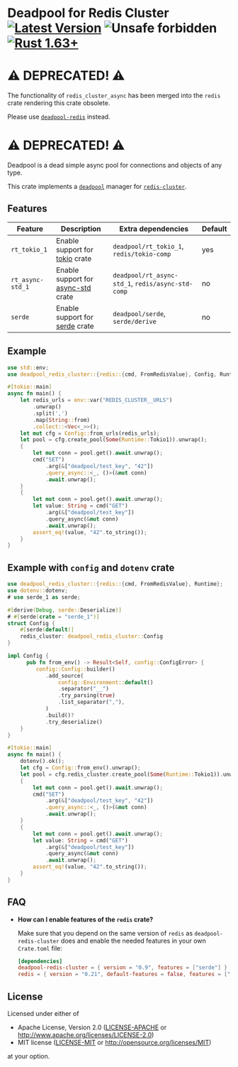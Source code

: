 # Deadpool for Redis Cluster [![Latest Version](https://img.shields.io/crates/v/deadpool-redis-cluster.svg)](https://crates.io/crates/deadpool-redis-cluster) ![Unsafe forbidden](https://img.shields.io/badge/unsafe-forbidden-success.svg "Unsafe forbidden") [![Rust 1.63+](https://img.shields.io/badge/rustc-1.63+-lightgray.svg "Rust 1.63+")](https://blog.rust-lang.org/2022/08/11/Rust-1.63.0.html)

# ⚠️  DEPRECATED! ⚠️

The functionality of `redis_cluster_async` has been merged into the
`redis` crate rendering this crate obsolete.

Please use [`deadpool-redis`](https://crates.io/crates/deadpool-redis) instead.

# ⚠️  DEPRECATED! ⚠️

Deadpool is a dead simple async pool for connections and objects
of any type.

This crate implements a [`deadpool`](https://crates.io/crates/deadpool)
manager for [`redis-cluster`](https://crates.io/crates/redis_cluster_async).

## Features

| Feature          | Description                                                           | Extra dependencies                                | Default |
| ---------------- | --------------------------------------------------------------------- | ------------------------------------------------- | ------- |
| `rt_tokio_1`     | Enable support for [tokio](https://crates.io/crates/tokio) crate      | `deadpool/rt_tokio_1`, `redis/tokio-comp`         | yes     |
| `rt_async-std_1` | Enable support for [async-std](https://crates.io/crates/config) crate | `deadpool/rt_async-std_1`, `redis/async-std-comp` | no      |
| `serde`          | Enable support for [serde](https://crates.io/crates/serde) crate      | `deadpool/serde`, `serde/derive`                  | no      |

## Example

```rust
use std::env;
use deadpool_redis_cluster::{redis::{cmd, FromRedisValue}, Config, Runtime};

#[tokio::main]
async fn main() {
    let redis_urls = env::var("REDIS_CLUSTER__URLS")
        .unwrap()
        .split(',')
        .map(String::from)
        .collect::<Vec<_>>();
    let mut cfg = Config::from_urls(redis_urls);
    let pool = cfg.create_pool(Some(Runtime::Tokio1)).unwrap();
    {
        let mut conn = pool.get().await.unwrap();
        cmd("SET")
            .arg(&["deadpool/test_key", "42"])
            .query_async::<_, ()>(&mut conn)
            .await.unwrap();
    }
    {
        let mut conn = pool.get().await.unwrap();
        let value: String = cmd("GET")
            .arg(&["deadpool/test_key"])
            .query_async(&mut conn)
            .await.unwrap();
        assert_eq!(value, "42".to_string());
    }
}
```

## Example with `config` and `dotenv` crate

```rust
use deadpool_redis_cluster::{redis::{cmd, FromRedisValue}, Runtime};
use dotenv::dotenv;
# use serde_1 as serde;

#[derive(Debug, serde::Deserialize)]
# #[serde(crate = "serde_1")]
struct Config {
    #[serde(default)]
    redis_cluster: deadpool_redis_cluster::Config
}

impl Config {
      pub fn from_env() -> Result<Self, config::ConfigError> {
         config::Config::builder()
            .add_source(
                config::Environment::default()
                .separator("__")
                .try_parsing(true)
                .list_separator(","),
            )
            .build()?
            .try_deserialize()
    }
}

#[tokio::main]
async fn main() {
    dotenv().ok();
    let cfg = Config::from_env().unwrap();
    let pool = cfg.redis_cluster.create_pool(Some(Runtime::Tokio1)).unwrap();
    {
        let mut conn = pool.get().await.unwrap();
        cmd("SET")
            .arg(&["deadpool/test_key", "42"])
            .query_async::<_, ()>(&mut conn)
            .await.unwrap();
    }
    {
        let mut conn = pool.get().await.unwrap();
        let value: String = cmd("GET")
            .arg(&["deadpool/test_key"])
            .query_async(&mut conn)
            .await.unwrap();
        assert_eq!(value, "42".to_string());
    }
}
```

## FAQ

- **How can I enable features of the `redis` crate?**

  Make sure that you depend on the same version of `redis` as
  `deadpool-redis-cluster` does and enable the needed features in your own
  `Crate.toml` file:

  ```toml
  [dependencies]
  deadpool-redis-cluster = { version = "0.9", features = ["serde"] }
  redis = { version = "0.21", default-features = false, features = ["tls"] }
  ```

## License

Licensed under either of

- Apache License, Version 2.0 ([LICENSE-APACHE](LICENSE-APACHE) or <http://www.apache.org/licenses/LICENSE-2.0>)
- MIT license ([LICENSE-MIT](LICENSE-MIT) or <http://opensource.org/licenses/MIT>)

at your option.

